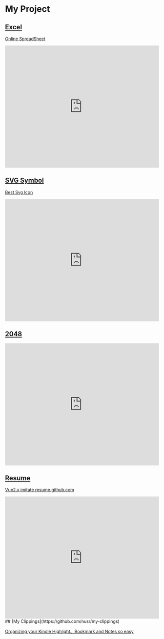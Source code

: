 # My Project

## [Excel](https://github.com/nusr/excel)

[Online SpreadSheet](https://nusr.github.io/excel)

<iframe 
    title="Online SpreadSheet"
    width="100%"
    height="400"
    style="border:none;outline:none;"
    src="https://nusr.github.io/excel">
</iframe>

## [SVG Symbol](https://github.com/nusr/vuecli3.0-svg)

[Best Svg Icon](https://nusr.github.io/vuecli3.0-svg/)

<iframe 
    title="Best Svg Icon"
    width="100%"
    height="400"
    style="border:none;outline:none;"
    src="https://nusr.github.io/vuecli3.0-svg/">
</iframe>

## [2048](https://github.com/nusr/2048)

<iframe 
    title="2048"
    width="100%"
    height="400"
    style="border:none;outline:none;"
    src="https://nusr.github.io/2048/">
</iframe>

## [Resume](https://github.com/nusr/resume-vue)

[Vue2.x imitate resume.github.com](https://nusr.github.io/resume-vue/#/)

<iframe 
    title="imitate resume.github.com"
    width="100%"
    height="400"
    style="border:none;outline:none;"
    src="https://nusr.github.io/resume-vue/#/">
</iframe>
## [My Clippings](https://github.com/nusr/my-clippings)

[Organizing your Kindle Highlight、Bookmark and Notes so easy](https://chrome.google.com/webstore/detail/my-clippings/pcfdnhenjhhcbfbanepfegljllniecpe)
